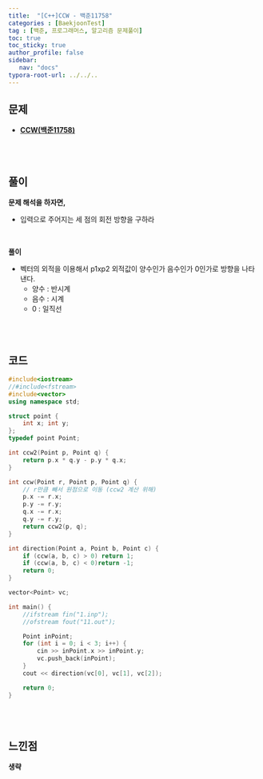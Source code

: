```yaml
---
title:  "[C++]CCW - 백준11758"
categories : [BaekjoonTest]
tag : [백준, 프로그래머스, 알고리즘 문제풀이]
toc: true
toc_sticky: true
author_profile: false
sidebar:
   nav: "docs"
typora-root-url: ../../..
---
```




## 문제

* **[CCW(백준11758)](https://www.acmicpc.net/problem/11758)**

<br><br>

## 풀이

**문제 해석을 하자면,**

* 입력으로 주어지는 세 점의 회전 방향을 구하라

<br>

**풀이**

* 벡터의 외적을 이용해서 p1xp2 외적값이 양수인가 음수인가 0인가로 방향을 나타낸다.
  * 양수 : 반시계
  * 음수 : 시계
  * 0 : 일직선



<br><br>

## 코드

```c++
#include<iostream>
//#include<fstream>
#include<vector>
using namespace std;

struct point {
	int x; int y;
};
typedef point Point;

int ccw2(Point p, Point q) {
	return p.x * q.y - p.y * q.x;
}

int ccw(Point r, Point p, Point q) {
	// r만큼 빼서 원점으로 이동 (ccw2 계산 위해)
	p.x -= r.x;
	p.y -= r.y;
	q.x -= r.x;
	q.y -= r.y;
	return ccw2(p, q);
}

int direction(Point a, Point b, Point c) {
	if (ccw(a, b, c) > 0) return 1;
	if (ccw(a, b, c) < 0)return -1;
	return 0;
}

vector<Point> vc;

int main() {
	//ifstream fin("1.inp");
	//ofstream fout("11.out");

	Point inPoint;
	for (int i = 0; i < 3; i++) {
		cin >> inPoint.x >> inPoint.y;
		vc.push_back(inPoint);
	}
	cout << direction(vc[0], vc[1], vc[2]);

	return 0;
}
```

<br><br>

## 느낀점

**생략**
